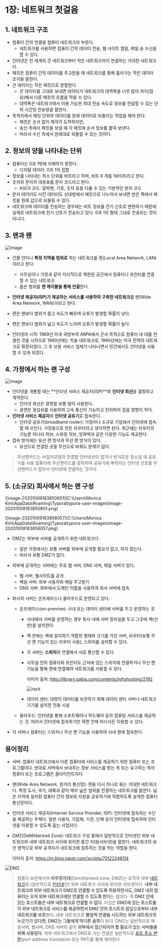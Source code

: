 # 1장: 네트워크 첫걸음

## 1. 네트워크 구조

- 컴퓨터 간의 연결을 컴퓨터 네트워크라 부른다.
  - 네트워크를 사용하면 컴퓨터 간의 데이터 전송, 웹 사이트 열람, 메일 송 수신을 할 수 있다.
- 인터넷은 전 세계의 큰 네트워크부터 작은 네트워크까지 연결하는 거대한 네트워크다.
- 패킷은 컴퓨터 간의 데이터를 주고받을 때 네트워크를 통해 흘러가는 작은 데이터 조각을 말한다.
- 큰 데이터는 작은 패킷으로 분할한다.
  - 큰 데이터를 그대로 보내면 데이터가 네트워크의 대역폭을 너무 많이 차지(점유)해서 다른 패킷의 흐름을 막을 수 있다.
  - 대역폭은 네트워크에서 이용 가능한 최대 전송 속도로 정보를 전달할 수 있는 단위 시간당 전송량을 말한다.
- 목적지에서 패킷 단위의 데이터를 원래 데이터로 되돌리는 작업을 해야 한다.
  - 패킷은 순서 없이 제각각 도착하지만,
  - 송신 측에서 패킷을 보낼 때 각 패킷에 순서 정보를 붙여 보낸다.
  - 따라서 수신 측에서 원래대로 되돌릴 수 있는 것이다.



## 2. 정보의 양을 나타내는 단위

- 컴퓨터는 0과 1밖에 이해하지 못한다.
  - 디지털 데이터: 0과 1의 집합
- 정보를 나타내는 최소 단위를 비트라고 하며, 비트 8 개를 1바이트라고 한다.
- 숫자와 문자의 대응표를 문자 코드라고 한다.
  - ASCII 코드: 알파벳, 기호, 숫자 등을 다룰 수 있는 기본적인 문자 코드
- 문자 데이터도 사진 데이터도 상대방에서 패킷으로 나누어서 보내면 받은 쪽에서 패킷을 원래 값으로 되돌릴 수 있다.
- 네트워크에 데이터를 전송하는 경우에는 비트 정보를 전기 신호로 변환하기 때문에 실제로 네트워크에 전기 신호가 전송되고 있다. 0과 1의 형태 그대로 전송되는 것이 아니다.



## 3. 랜과 왠

![image](https://user-images.githubusercontent.com/50407047/95562823-a1ec9100-0a57-11eb-8685-ad841efd7064.png)

- 건물 안이나 **특정 지역을 범위로** 하는 네트워크를 랜(Local Area Network, LAN)이라고 한다. 
  - 사무실이나 가정과 같이 지리적으로 제한된 공간에서 컴퓨터나 프린터를 연결할 수 있는 네트워크
  - 좁은 범위를 **랜 케이블을 통해 연결**한다.
- **인터넷 제공자(ISP)가 제공하는 서비스를 사용하여 구축한 네트워크**를 왠(Wide Area Network, WAN)이라고 한다.
- 랜은 왠보다 범위가 좁고 속도가 빠르며 오류가 발생할 확률이 낮다.
- 왠은 랜보다 범위가 넓고 속도가 느리며 오류가 발생할 확률이 높다.

- 인터넷의 시작: 1969년 미국 국방부의 ARPA에서 군사 목적으로 컴퓨터 네 대를 연결한 것을 시작으로 1980년에는 학술 네트워크로, 1990년에는 미국 전역의 네트워크로 확장되었다. 그 후 상용 서비스 업체가 나타나면서 민간에서도 인터넷을 사용할 수 있게 되었다. 



## 4. 가정에서 하는 랜 구성

![image](https://user-images.githubusercontent.com/50407047/95564627-0b6d9f00-0a5a-11eb-94bb-37647feb80db.png)

- 인터넷을 개통할 때는 **인터넷 서비스 제공자(ISP)**와 **인터넷 회선**을 결정하고 계약한다.
  - 인터넷 회선은 광랜을 보통 많이 사용한다.
  - 광랜은 광섬유를 사용하여 고속 통신이 가능하고 전자파의 잡음 영향이 적다.
- **인터넷 서비스 제공자**와 **인터넷 공유기**로 접속한다.
  - 인터넷 공유기(broadband router): 가정이나 소규모 기업에서 인터넷에 접속할 때 쓰인다. 가정용으로 만든 라우터라고 생각하면 된다. 최근에는 라우터의 기능뿐 아니라 허브, 스위칭 허브, 방화벽과 같은 다양한 기능도 제공한다.
- 접속 방식에는 유선 랜 방식과 무선 랜 방식이 있다.
  - 유선으로 연결된 곳을 무선으로 바꿔도 문제가 없다.

> 무선랜카드는 사업자모뎀과 연결할 인터넷선이 없거나 번거로운 장소일 때 공유기를 사용 컴퓨터에 무선랜카드를 장착하여 공유기에 뿌려지는 인터넷 신호를 무선랜카드가 잡아서 인터넷에 연결하는 것이다.  

## 5. (소규모) 회사에서 하는 랜 구성

![image-20201009183850601](C:\Users\Monica Kim\AppData\Roaming\Typora\typora-user-images\image-20201009183850601.png)

![image-20201009183858057](C:\Users\Monica Kim\AppData\Roaming\Typora\typora-user-images\image-20201009183858057.png)

- DMZ는 외부에 서버를 공개하기 위한 네트워크다.

  - 일반 가정에서는 보통 서버를 외부에 공개할 필요가 없고, 하지 않는다. 
  - 따라서 보통 DMZ가 없다.

- 외부에 공개하는 서버에는 주로 웹 서버, DNS 서버, 메일 서버가 있다.

  - 웹 서버: 웹사이트를 공개
  - 메일 서버: 외부 사용자와 메일 주고받기
  - DNS 서버: 외부에서 도메인 이름을 사용하여 회사 서버에 접속

- 회사의 서버는 온프레미스나 클라우드로 운영되고 있다.

  - 온프레미스(on-premise): 사내 또는 데이터 센터에 서버를 두고 운영하는 것

    - 사내에서 서버를 운영하는 경우 회사 내에 서버 장비실을 두고 그곳에 랙(선반)을 설치한다.

    - 랙 안에는 랙에 설치하기 적합한 형태와 크기를 가진 서버, 라우터(보통 무선 랜 기능이 있는 라우터 사용), 스위치를 설치할 수 있다. 

    - 각 서버는 **스위치**와 연결해서 서로 통신할 수 있다.

    - 사무실 안의 컴퓨터와 프린터도 근처에 있는 스위치에 연결하거나 무선 랜 기능을 통해 랜에 연결해야 네트워크를 사용할 수 있다.

      이미지 출처: http://library.gabia.com/contents/infrahosting/2192

      ![rack](http://library.gabia.com/wp-content/uploads/2016/03/1-1.jpg)

    - 데이터 센터: 대량의 데이터를 보관하기 위해 데이터 센터 서버나 네트워크 기기를 설치한 전용 시설

  - 클라우드: 인터넷을 통해 소프트웨어나 하드웨어 등의 컴퓨팅 서비스를 제공하는 것. 따라서 인터넷에 접속하기만 하면 언제 어디서든 이용할 수 있다.

- 각 서버나 컴퓨터는 스위치나 무선 랜 기능을 사용하여 사내 랜에 접속한다.



## 용어정리

- 서버: 컴퓨터 네트워크에서 다른 컴퓨터에 서비스를 제공하기 위한 컴퓨터 또는 프로그램이다. 반대로 서버에서 보내주는 정보 서비스를 받는 측 또는 요구하는 측의 컴퓨터 또는 프로그램은 클라이언트이다. 

- 왠(Wide Area Network, 원거리 통신망): 랜을 다시 하나로 묶는 거대한 네트워크다. 특정 도시, 국가, 대륙과 같이 매우 넓은 범위를 연결하는 네트워크를 말한다. 넓은 지역에 설치된 컴퓨터 간의 정보와 자원을 공유하기에 적합하도록 설계한 컴퓨터 통신망이다.

- 인터넷 서비스 제공자(Internet Service Provider, ISP): 인터넷에 접속하는 수단을 제공하는 주체다. 일반 사용자, 기업체, 기관, 단체 등이 인터넷에 접속하여 인터넷을 이용할 수 있도록 돕는 사업자다.

- DMZ(DeMilitarized Zone): 네트워크 구성 중에서 일반적으로 인터넷인 외부 네트워크와 내부 네트워크 사이에 위치한 중간 지대(서브넷)을 말한다. 네트워크의 보안 영역으로 외부 공격자가 네트워크에 침투하는 것을 막는 역할을 한다.

  이미지 출처: https://m.blog.naver.com/xcripts/70122248114

![DMZ](https://mblogthumb-phinf.pstatic.net/20111025_274/xcripts_1319554710879Nwxz6_JPEG/DMZ%B0%B3%B3%E4%B5%B5.jpg?type=w2)

> 컴퓨터 보안에서의 **비무장지대**(Demilitarized zone, DMZ)는 조직의 내부 [네트워크](https://ko.wikipedia.org/wiki/네트워크)와 (일반적으로 [인터넷](https://ko.wikipedia.org/wiki/인터넷)인) 외부 네트워크 사이에 위치한 서브넷이다. **내부 네트워크와 외부 네트워크가 DMZ로 연결할 수 있도록 허용하면서도, DMZ 내의 컴퓨터는 오직 외부 네트워크에만 연결할 수 있도록 한다**는 점이다. 즉 **DMZ 안에 있는 호스트들은 내부 네트워크로 연결할 수 없다**. 이것은 **DMZ에 있는 호스트들이 외부 네트워크로 서비스를 제공하면서 DMZ 안의 호스트의 침입으로부터 내부 네트워크를 보호**한다. 내부 네트워크로 **불법적 연결을 시도하는 외부 네트워크의 누군가가 있다면, DMZ는 그들에게 막다른 골목**이 된다. DMZ는 일반적으로 메일서버, 웹서버, DNS 서버와 같이 **외부에서 접근되어야 할 필요가 있는 서버들을 위해 사용된다**. 외부 네트워크에서 DMZ로 가는 연결은 일반적으로 [포트 주소 변환](https://ko.wikipedia.org/wiki/포트_주소_변환)(port address translation 또는 PAT)을 통해 제어된다.